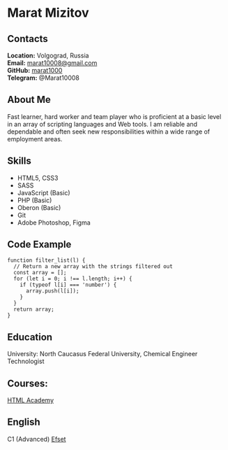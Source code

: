 # Marat Mizitov

## Contacts
**Location:** Volgograd, Russia \
**Email:** marat10008@gmail.com \
**GitHub:** [marat1000](https://github.com/marat1000) \
**Telegram:** @Marat10008

## About Me
Fast learner, hard worker and team player who is proficient at a basic level in an array of scripting languages and Web tools. I am reliable and dependable and often seek new responsibilities within a wide range of employment areas.

## Skills
* HTML5, CSS3
* SASS
* JavaScript (Basic)
* PHP (Basic)
* Oberon (Basic)
* Git
* Adobe Photoshop, Figma

## Code Example
```
function filter_list(l) {
  // Return a new array with the strings filtered out
  const array = [];
  for (let i = 0; i !== l.length; i++) {
    if (typeof l[i] === 'number') {
      array.push(l[i]);
    }
  }
  return array;
}
```

## Education
University: North Caucasus Federal University, Chemical Engineer Technologist


## Courses:
[HTML Academy](https://htmlacademy.ru/profile/id606021)

## English
C1 (Advanced)
[Efset](https://www.efset.org/cert/2XKKJ5)
